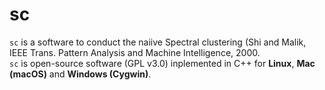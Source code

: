# sc

`sc` is a software to conduct the naiive Spectral clustering (Shi and Malik, IEEE Trans. Pattern Analysis and Machine Intelligence, 2000.    
`sc` is open-source software (GPL v3.0) inplemented in C++ for <strong>Linux</strong>, <strong>Mac (macOS)</strong> and <strong>Windows (Cygwin)</strong>. 

